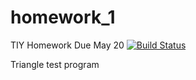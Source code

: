 # homework_1
TIY Homework Due May 20 
[![Build Status](https://travis-ci.org/pollygee/homework_1.svg?branch=master)](https://travis-ci.org/pollygee/homework_1)

Triangle test program
